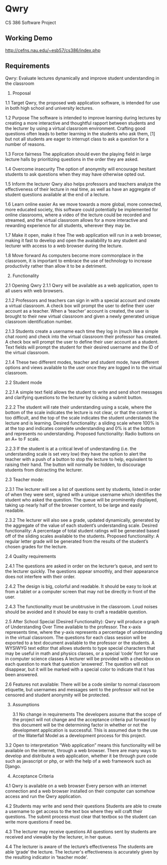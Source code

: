 # Qwry
CS 386 Software Project 

## Working Demo
http://cefns.nau.edu/~esb57/cs386/index.php

## Requirements
Qwry: Evaluate lectures dynamically and improve student understanding in the classroom

1. Proposal

1.1 Target 
Qwry, the proposed web application software, is intended for use in both high school and university lectures. 

1.2 Purpose
The software is intended to improve learning during lectures by creating a more interactive and thoughtful rapport between students and the lecturer by using a virtual classroom environment. Crafting good questions often leads to better learning in the students who ask them, [1] but not all students are eager to interrupt class to ask a question for a number of reasons.

1.3 Force fairness
The application should even the playing field in large lecture halls by prioritizing questions in the order they are asked. 

1.4 Overcome insecurity
The option of anonymity will encourage hesitant students to ask questions when they may have otherwise opted out. 

1.5 Inform the lecturer
Qwry also helps professors and teachers analyze the effectiveness of their lecture in real time, as well as have an aggregate of student questions available at the end of a lecture. 

1.6 Learn online easier
As we move towards a more global, more connected, more educated society, this software could potentially be implemented for online classrooms, where a video of the lecture could be recorded and streamed, and the virtual classroom allows for a more interactive and rewarding experience for all students, wherever they may be.

1.7 Make it open, make it free
The web application will run in a web browser, making it fast to develop and open the availability to any student and lecturer with access to a web browser during the lecture. 

1.8 Move forward
As computers become more commonplace in the classroom, it is important to embrace the use of technology to increase productivity rather than allow it to be a detriment. 





2. Functionality

2.1 Opening Qwry
2.1.1 Qwry will be available as a web application, open to all users with web browsers.

2.1.2 Professors and teachers can sign in with a special account  and create a virtual classroom.
A check box will prompt the user to define their user account as a teacher.
When a ‘teacher’ account is created, the user is brought to their new virtual classroom and given a newly generated unique classroom identification number.

2.1.3 Students create a username each time they log in (much like a simple chat room) and check into the virtual classroom their professor has created.
A check box will prompt the user to define their user account as a student.
Text fields will prompt the student for their desired username and the ID of the virtual classroom.

2.1.4 These two different modes, teacher and student mode, have different options and views available to the user once they are logged in to the virtual classroom.


2.2 Student mode

2.2.1 A simple text field allows the student to write and send short messages and clarifying questions to the lecturer by clicking a submit button. 

2.2.2 The student will rate their understanding using a scale, where the bottom of the scale indicates the lecture is not clear, or that the content is too difficult, and the top of the scale indicates the student understands the lecture and is learning.
Desired functionality: a sliding scale where 100% is at the top and indicates complete understanding and 0% is at the bottom and represents no understanding.
Proposed functionality: Radio buttons on an A+ to F scale.

2.2.3 If the student is at a critical level of understanding (i.e. the understanding scale is set very low) they have the option to alert the teacher with a push of a button to stop the lecture to help, equivalent to raising their hand.
The button will normally be hidden, to discourage students from distracting the lecturer.




2.3 Teacher mode:

2.3.1 The lecturer will see a list of questions sent by students, listed in order of when they were sent, signed with a unique username which identifies the student who asked the question.
The queue will be prominently displayed, taking up nearly half of the browser content, to be large and easily readable.

2.3.2 The lecturer will also see a grade, updated dynamically, generated by the aggregate of the value of each student’s understanding scale.
Desired functionality: A percentage of total student ratings will be generated based off of the sliding scales available to the students.
Proposed functionality: A regular letter grade will be generated from the results of the student’s chosen grades for the lecture.

2.4 Quality requirements

2.4.1 The questions are asked in order on the lecturer’s queue, and sent to the lecturer quickly. The questions appear smoothly, and their appearance does not interfere with their order.

2.4.2 The design is big, colorful and readable. It should be easy to look at from a tablet or a computer screen that may not be directly in front of the user.

2.4.3 The functionality must be unobtrusive in the classroom. Loud noises should be avoided and it should be easy to craft a readable question.

2.5 After School Special (Desired Functionality):
Qwry will produce a graph of Understanding Over Time available to the professor. The x-axis represents time, where the y-axis represents a percentage of understanding in the virtual classroom.
The questions for each class session will be exported to a text document available to the professor or the students.
A WYSIWYG text editor that allows students to type special characters that may be useful in math and physics classes, or a special ‘code’ font for use in computer science classes
A lecturer will be provided with a checkbox on each question to mark that question ‘answered’. The question will not disappear, but it will be marked with a special color to indicate that it has been answered.

2.6 Features not available:
There will be a code similar to normal classroom etiquette, but usernames and messages sent to the professor will not be censored and student anonymity will be protected.




3. Assumptions

	3.1 No change in requirements
The developers assume that the scope of the project will not change and the acceptance criteria put forward by this document will be the determining factor in whether or not the development application is successful. This is assumed due to the use of the Waterfall Model as a development process for this project.

3.2 Open to interpretation
“Web application” means this functionality will be available on the internet, through a web browser. There are many ways to develop and distribute a web application, whether it be through pure code such as javascript or php, or with the help of a web framework such as Django.

4. Acceptance Criteria

4.1 Qwry is available on a web browser
Every person with an internet connection and a web browser installed on their computer can somehow access and run the Qwry application.

4.2 Students may write and send their questions
Students are able to create a username to get access to the text box where they will craft their questions. The submit process must clear that textbox so the student can write more questions if need be.

4.3 The lecturer may receive questions
All questions sent by students are received and viewable by the lecturer, in her queue.

4.4  The lecturer is aware of the lecture’s effectiveness
The students are able ‘grade’ the lecture. The lecturer's effectiveness is accurately given by the resulting indicator in ‘teacher mode’.


